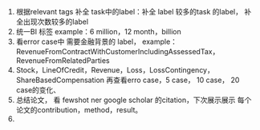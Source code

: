 1. 根据relevant tags 补全 task中的label：补全 label 较多的task 的label， 补全出现次数较多的label
2. 统一BI 标签 example：6 million，12 month，billion
3. 看error case中 需要金融背景的 label， example：RevenueFromContractWithCustomerIncludingAssessedTax，RevenueFromRelatedParties
4. Stock，LineOfCredit，Revenue，Loss，LossContingency，ShareBasedCompensation 再查看erro case，5 case， 10 case， 20 case的变化、
5. 总结论文， 看 fewshot ner google scholar 的citation，下次展示展示 每个论文的contribution，method，result。
6. 